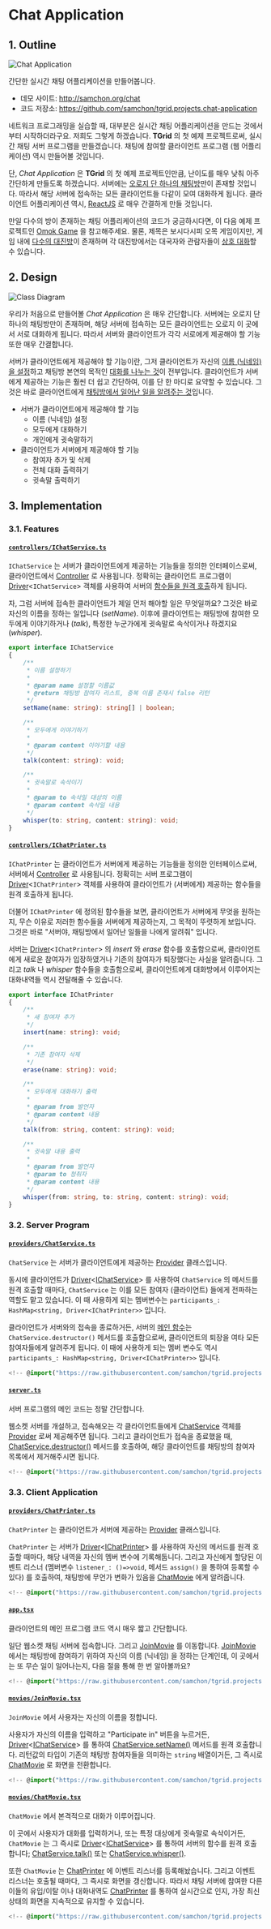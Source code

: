 # Chat Application
## 1. Outline
![Chat Application](../../../assets/images/projects/chat-application/chat-movie.png)

간단한 실시간 채팅 어플리케이션을 만들어봅니다.

  - 데모 사이트: http://samchon.org/chat
  - 코드 저장소: https://github.com/samchon/tgrid.projects.chat-application

네트워크 프로그래밍을 실습할 때, 대부분은 실시간 채팅 어플리케이션을 만드는 것에서부터 시작하더라구요. 저희도 그렇게 하겠습니다. **TGrid** 의 첫 예제 프로젝트로써, 실시간 채팅 서버 프로그램을 만들겠습니다. 채팅에 참여할 클라이언트 프로그램 (웹 어플리케이션) 역시 만들어볼 것입니다.

단, *Chat Application* 은 **TGrid** 의 첫 예제 프로젝트인만큼, 난이도를 매우 낮춰 아주 간단하게 만들도록 하겠습니다. 서버에는 <u>오로지 단 하나의 채팅방</u>만이 존재할 것입니다. 따라서 해당 서버에 접속하는 모든 클라이언트들 다같이 모여 대화하게 됩니다. 클라이언트 어플리케이션 역시, [ReactJS](https://ko.reactjs.org/) 로 매우 간결하게 만들 것입니다.

만일 다수의 방이 존재하는 채팅 어플리케이션의 코드가 궁금하시다면, 이 다음 예제 프로젝트인 [Omok Game](omok-game.md) 을 참고해주세요. 물론, 제목은 보시다시피 오목 게임이지만, 게임 내에 <u>다수의 대진방</u>이 존재하며 각 대진방에서는 대국자와 관람자들이 <u>상호 대화</u>할 수 있습니다.




## 2. Design
![Class Diagram](../../../assets/images/projects/chat-application/class-diagram.png)

우리가 처음으로 만들어볼 *Chat Application* 은 매우 간단합니다. 서버에는 오로지 단 하나의 채팅방만이 존재하며, 해당 서버에 접속하는 모든 클라이언트는 오로지 이 곳에서 서로 대화하게 됩니다. 따라서 서버와 클라이언트가 각각 서로에게 제공해야 할 기능 또한 매우 간결합니다.

서버가 클라이언트에게 제공해야 할 기능이란, 그저 클라이언트가 자신의 <u>이름 (닉네임) 을 설정</u>하고 채팅방 본연의 목적인 <u>대화를 나누는 것</u>이 전부입니다. 클라이언트가 서버에게 제공하는 기능은 훨씬 더 쉽고 간단하여, 이를 단 한 마디로 요약할 수 있습니다. 그것은 바로 클라이언트에게 <u>채팅방에서 일어난 일을 알려주는 것</u>입니다.

  - 서버가 클라이언트에게 제공해야 할 기능
    - 이름 (닉네임) 설정
    - 모두에게 대화하기
    - 개인에게 귓속말하기
  - 클라이언트가 서버에게 제공해야 할 기능
    - 참여자 추가 및 삭제
    - 전체 대화 출력하기
    - 귓속말 출력하기




## 3. Implementation
### 3.1. Features
#### [`controllers/IChatService.ts`](https://github.com/samchon/tgrid.projects.chat-application/blob/master/src/controllers/IChatService.ts)
`IChatService` 는 서버가 클라이언트에게 제공하는 기능들을 정의한 인터페이스로써, 클라이언트에서 [Controller](../concepts.md#23-controller) 로 사용됩니다. 정확히는 클라이언트 프로그램이 [Driver](../concepts.md#24-driver)<`IChatService`> 객체를 사용하여 서버의 [함수들을 원격 호출](../concepts.md#13-remote-function-call)하게 됩니다.

자, 그럼 서버에 접속한 클라이언트가 제일 먼저 해야할 일은 무엇일까요? 그것은 바로 자신의 이름을 정하는 일입니다 (*setName*). 이후에 클라이언트는 채팅방에 참여한 모두에게 이야기하거나 (*talk*), 특정한 누군가에게 귓속말로 속삭이거나 하겠지요 (*whisper*).

```typescript
export interface IChatService
{
    /**
     * 이름 설정하기
     * 
     * @param name 설정할 이름값
     * @return 채팅방 참여자 리스트, 중복 이름 존재시 false 리턴
     */
    setName(name: string): string[] | boolean;

    /**
     * 모두에게 이야기하기
     * 
     * @param content 이야기할 내용
     */
    talk(content: string): void;

    /**
     * 귓속말로 속삭이기
     * 
     * @param to 속삭일 대상의 이름
     * @param content 속삭일 내용
     */
    whisper(to: string, content: string): void;
}
```

#### [`controllers/IChatPrinter.ts`](https://github.com/samchon/tgrid.projects.chat-application/blob/master/src/controllers/IChatPrinter.ts)
`IChatPrinter` 는 클라이언트가 서버에게 제공하는 기능들을 정의한 인터페이스로써, 서버에서 [Controller](../concepts.md#23-controller) 로 사용됩니다. 정확히는 서버 프로그램이 [Driver](../concepts.md#24-driver)<`IChatPrinter`> 객체를 사용하여 클라이언트가 (서버에게) 제공하는 함수들을 원격 호출하게 됩니다.

더불어 `IChatPrinter` 에 정의된 함수들을 보면, 클라이언트가 서버에게 무엇을 원하는지, 무슨 이유로 저러한 함수들을 서버에게 제공하는지, 그 목적이 뚜렷하게 보입니다. 그것은 바로 "서버야, 채팅방에서 일어난 일들을 나에게 알려줘" 입니다. 

서버는 [Driver](../concepts.md#24-driver)<`IChatPrinter`> 의 *insert* 와 *erase* 함수를 호출함으로써, 클라이언트에게 새로운 참여자가 입장하였거나 기존의 참여자가 퇴장했다는 사실을 알려줍니다. 그리고 *talk* 나 *whisper* 함수들을 호출함으로써, 클라이언트에게 대화방에서 이루어지는 대화내역들 역시 전달해줄 수 있습니다.

```typescript
export interface IChatPrinter
{
    /**
     * 새 참여자 추가
     */
    insert(name: string): void;

    /**
     * 기존 참여자 삭제
     */
    erase(name: string): void;

    /**
     * 모두에게 대화하기 출력
     * 
     * @param from 발언자
     * @param content 내용
     */
    talk(from: string, content: string): void;

    /**
     * 귓속말 내용 출력
     * 
     * @param from 발언자
     * @param to 청취자
     * @param content 내용
     */
    whisper(from: string, to: string, content: string): void;
}
```

### 3.2. Server Program
#### [`providers/ChatService.ts`](https://github.com/samchon/tgrid.projects.chat-application/blob/master/src/providers/ChatService.ts)
`ChatService` 는 서버가 클라이언트에게 제공하는 [Provider](../concepts.md#22-provider) 클래스입니다. 

동시에 클라이언트가 [Driver](../concepts.md#24-driver)<[IChatService](#controllersichatservicets)> 를 사용하여 `ChatService` 의 메서드를 원격 호출할 때마다, `ChatService` 는 이를 모든 참여자 (클라이언트) 들에게 전파하는 역할도 맡고 있습니다. 이 때 사용하게 되는 멤버변수는 `participants_: HashMap<string, Driver<IChatPrinter>>` 입니다.

클라이언트가 서버와의 접속을 종료하거든, 서버의 [메인 함수](#serverts)는 `ChatService.destructor()` 메서드를 호출함으로써, 클라이언트의 퇴장을 여타 모든 참여자들에게 알려주게 됩니다. 이 때에 사용하게 되는 멤버 변수도 역시 `participants_: HashMap<string, Driver<IChatPrinter>>` 입니다.

```typescript
<!-- @import("https://raw.githubusercontent.com/samchon/tgrid.projects.chat-application/master/src/providers/ChatService.ts") -->
```

#### [`server.ts`](https://github.com/samchon/tgrid.projects.chat-application/blob/master/src/server.ts)
서버 프로그램의 메인 코드는 정말 간단합니다. 

웹소켓 서버를 개설하고, 접속해오는 각 클라이언트들에게 [ChatService](#providerschatservicets) 객체를 [Provider](../concepts.md#22-provider) 로써 제공해주면 됩니다. 그리고 클라이언트가 접속을 종료했을 때, [ChatService.destructor()](#providerschatservicets) 메서드를 호출하여, 해당 클라이언트를 채팅방의 참여자 목록에서 제거해주시면 됩니다.

```typescript
<!-- @import("https://raw.githubusercontent.com/samchon/tgrid.projects.chat-application/master/src/server.ts") -->
```

### 3.3. Client Application
#### [`providers/ChatPrinter.ts`](https://github.com/samchon/tgrid.projects.chat-application/blob/master/src/providers/ChatPrinter.ts)
`ChatPrinter` 는 클라이언트가 서버에 제공하는 [Provider](../concepts.md#22-provider) 클래스입니다.

 `ChatPrinter` 는 서버가 [Driver](../concepts.md#24-driver)<[IChatPrinter](#controllersichatprinter)> 를 사용하여 자신의 메서드를 원격 호출할 때마다, 해당 내역을 자신의 멤버 변수에 기록해둡니다. 그리고 자신에게 할당된 이벤트 리스너 (멤버변수 `listener_: ()=>void`, 메서드 `assign()` 을 통하여 등록할 수 있다) 를 호출하여, 채팅방에 무언가 변화가 있음을 [ChatMovie](#movieschatmovietsx) 에게 알려줍니다.

```typescript
<!-- @import("https://raw.githubusercontent.com/samchon/tgrid.projects.chat-application/master/src/providers/ChatPrinter.ts") -->
```

#### [`app.tsx`](https://github.com/samchon/tgrid.projects.chat-application/blob/master/src/app.tsx)
클라이언트의 메인 프로그램 코드 역시 매우 짧고 간단합니다.

일단 웹소켓 채팅 서버에 접속합니다. 그리고 [JoinMovie](#moviesjoinmovietsx) 를 이동합니다. [JoinMovie](#moviesjoinmovietsx) 에서는 채팅방에 참여하기 위하여 자신의 이름 (닉네임) 을 정하는 단계인데, 이 곳에서는 또 무슨 일이 일어나는지, 다음 절을 통해 한 번 알아볼까요?

```typescript
<!-- @import("https://raw.githubusercontent.com/samchon/tgrid.projects.chat-application/master/src/app.tsx") -->
```

#### [`movies/JoinMovie.tsx`](https://github.com/samchon/tgrid.projects.chat-application/blob/master/src/movies/JoinMovie.tsx)
`JoinMovie` 에서 사용자는 자신의 이름을 정합니다.

사용자가 자신의 이름을 입력하고 "Participate in" 버튼을 누르거든, [Driver](../concepts.md#24-driver)<[IChatService](#controllersichatservicets)> 를 통하여 [ChatService.setName()](#providerschatservicets) 메서드를 원격 호출합니다. 리턴값의 타입이 기존의 채팅방 참여자들을 의미하는 `string` 배열이거든, 그 즉시로 [ChatMovie](#movieschatmovietsx) 로 화면을 전환합니다.

```typescript
<!-- @import("https://raw.githubusercontent.com/samchon/tgrid.projects.chat-application/master/src/movies/JoinMovie.tsx") -->
```

#### [`movies/ChatMovie.tsx`](https://github.com/samchon/tgrid.projects.chat-application/blob/master/src/movies/ChatMovie.tsx)
`ChatMovie` 에서 본격적으로 대화가 이루어집니다.

이 곳에서 사용자가 대화를 입력하거나, 또는 특정 대상에게 귓속말로 속삭이거든, `ChatMovie` 는 그 즉시로 [Driver](../concepts.md#24-driver)<[IChatService](#controllersichatservicets)> 를 통하여 서버의 함수를 원격 호출합니다; [ChatService.talk()](#providerschatservicets) 또는 [ChatService.whisper()](#providerschatservicets).

또한 `ChatMovie` 는 [ChatPrinter](#providerschatprinterts) 에 이벤트 리스너를 등록해놨습니다. 그리고 이벤트 리스너는 호출될 때마다, 그 즉시로 화면을 갱신합니다. 따라서 채팅 서버에 참여한 다른 이들의 유입/이탈 이나 대화내역도 [ChatPrinter](#providerschatprinterts) 를 통하여 실시간으로 인지, 가장 최신 상태의 화면을 지속적으로 유지할 수 있습니다.

```typescript
<!-- @import("https://raw.githubusercontent.com/samchon/tgrid.projects.chat-application/master/src/movies/ChatMovie.tsx") -->
```